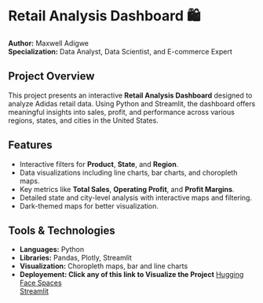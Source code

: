 # Retail Analysis Dashboard 🛍️  

**Author:** Maxwell Adigwe  
**Specialization:** Data Analyst, Data Scientist, and E-commerce Expert  

## Project Overview  
This project presents an interactive **Retail Analysis Dashboard** designed to analyze Adidas retail data. Using Python and Streamlit, the dashboard offers meaningful insights into sales, profit, and performance across various regions, states, and cities in the United States.  

## Features  
- Interactive filters for **Product**, **State**, and **Region**.  
- Data visualizations including line charts, bar charts, and choropleth maps.  
- Key metrics like **Total Sales**, **Operating Profit**, and **Profit Margins**.  
- Detailed state and city-level analysis with interactive maps and filtering.  
- Dark-themed maps for better visualization.  

## Tools & Technologies  
- **Languages:** Python  
- **Libraries:** Pandas, Plotly, Streamlit  
- **Visualization:** Choropleth maps, bar and line charts  
- **Deployement: Click any of this link to Visualize the Project** [Hugging Face Spaces](https://huggingface.co/spaces/Nalytics/Retail_Analysis_Dashboard)  
                  [Streamlit](https://retaildashboard-wppmr3tbenu5zun2opjrh9.streamlit.app/)
  
